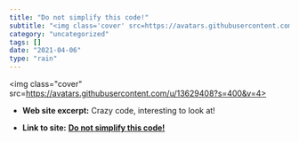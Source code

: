 ```yaml
---
title: "Do not simplify this code!"
subtitle: "<img class='cover' src=https://avatars.githubusercontent.com/u/13629408?s=400&v=4>"
category: "uncategorized"
tags: []
date: "2021-04-06"
type: "rain"
---
```

<img class="cover" src=https://avatars.githubusercontent.com/u/13629408?s=400&v=4>



* **Web site excerpt:** Crazy code, interesting to look at!

* **Link to site:** **[Do not simplify this code!](https://github.com/kubernetes/kubernetes/blob/ec2e767e59395376fa191d7c56a74f53936b7653/pkg/controller/volume/persistentvolume/pv_controller.go?mc_cid=258334395b&mc_eid=694db8ca58)**